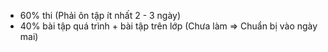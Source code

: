 
+ 60% thi (Phải ôn tập ít nhất 2 - 3 ngày)
+ 40% bài tập quá trình + bài tập trên lớp (Chưa làm => Chuẩn bị vào ngày mai)
